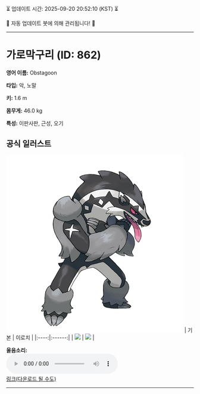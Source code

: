 
⏳ 업데이트 시간: 2025-09-20 20:52:10 (KST) ⏳

🤖 자동 업데이트 봇에 의해 관리됩니다! 🤖

---

# 가로막구리 (ID: 862)
**영어 이름:** Obstagoon

**타입:** 악, 노말

**키:** 1.6 m

**몸무게:** 46.0 kg

**특성:** 이판사판, 근성, 오기

## 공식 일러스트
![](https://raw.githubusercontent.com/PokeAPI/sprites/master/sprites/pokemon/other/official-artwork/862.png)
| 기본 | 이로치 |
|:----:|:------:|
| <img src="http://play.pokemonshowdown.com/sprites/ani/obstagoon.gif" width="200"> | <img src="http://play.pokemonshowdown.com/sprites/ani-shiny/obstagoon.gif" width="200"> |

**울음소리:**<br><audio controls src="https://raw.githubusercontent.com/PokeAPI/cries/main/cries/pokemon/latest/862.ogg"></audio><br> [링크(다운로드 될 수도)](https://raw.githubusercontent.com/PokeAPI/cries/main/cries/pokemon/latest/862.ogg)


---
